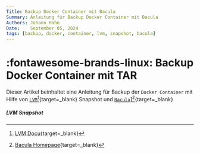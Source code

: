 ```yaml
---
Title: Backup Docker Container mit Bacula
Summary: Anleitung für Backup Docker Container mit Bacula
Authors: Johann Hahn
Date:    September 05, 2024
tags: [backup, docker, container, lvm, snapshot, bacula]
---
```


# :fontawesome-brands-linux: Backup Docker Container mit TAR

Dieser Artikel beinhaltet eine Anleitung für Backup der `Docker Container` mit Hilfe von [`LVM`][LVM][^1]{target=\_blank} Snapshot und [`Bacula`][Bacula]][^2]{target=\_blank}

[LVM]: https://de.wikipedia.org/wiki/Logical_Volume_Manager
[Bacula]: https://de.wikipedia.org/wiki/Bacula

##### LVM Snapshot

[^1]: [LVM Docu](https://docs.redhat.com/de/documentation/red_hat_enterprise_linux/6/html/logical_volume_manager_administration/lvm_overview){target=\_blank}
[^2]: [Bacula Homepage](https://www.bacula.org/){target=\_blank}
